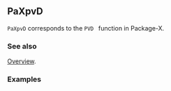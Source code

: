 ## PaXpvD

`PaXpvD` corresponds to the `PVD ` function in Package-X.

### See also

[Overview](Extra/FeynHelpers.md).

### Examples